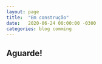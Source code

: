 ```yaml
---
layout: page
title:  "Em construção"
date:   2020-06-24 00:00:00 -0300
categories: blog comming
---
```


## Aguarde!